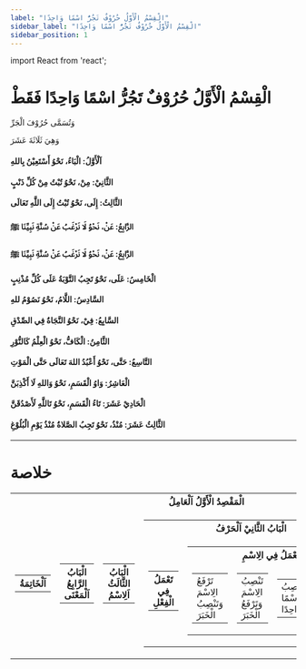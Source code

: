 ```yaml
---
label: "الْقِسْمُ الْأَوَّلُ حُرُوْفٌ تَجُرُّ اسْمًا وَاحِدًا"
sidebar_label: "الْقِسْمُ الْأَوَّلُ حُرُوْفٌ تَجُرُّ اسْمًا وَاحِدًا"
sidebar_position: 1
---
```


import React from 'react';

# الْقِسْمُ الْأَوَّلُ حُرُوْفٌ تَجُرُّ اسْمًا وَاحِدًا فَقَطْ

وَتُسَمَّی حُرُوْفَ الْجَرِّ

وَهِيَ ثَلَاثَةَ عَشَرَ

#### اَلْأَوَّلُ: الْبَاءُ، نَحْوُ أَسْتَعِيْنُ بِاللهِ
#### الثَّانِيْ: مِنْ، نَحْوُ تُبْتُ مِنْ كُلِّ ذَنْبٍ
#### الثَّالِثُ: إِلَی، نَحْوُ تُبْتُ إِلَى اللَّهِ تَعَالَى
#### الرَّابِعُ: عَنْ، نَحْوُ لَا نَرْغَبُ عَنْ سُنَّةِ نَبِيِّنَا ﷺ
#### الرَّابِعُ: عَنْ، نَحْوُ لَا نَرْغَبُ عَنْ سُنَّةِ نَبِيِّنَا ﷺ
#### الْخَامِسُ: عَلَی، نَحْوُ تَجِبُ التَّوْبَةُ عَلَى كُلِّ مُذْنِبٍ
#### السَّادِسُ: اللَّامُ، نَحْوُ نَصُوْمُ للهِ
#### السَّابِعُ: فِيْ، نَحْوُ النَّجَاةُ فِي الصِّدْقِ
#### الثَّامِنُ: الْكَافُّ، نَحْوُ الْعِلْمُ كَالنُّوْرِ
#### التَّاسِعُ: حَتَّی، نَحْوُ أَعْبُدُ اللهَ تَعَالَی حَتَّی الْمَوْتِ
#### الْعَاشِرُ: وَاوُ الْقَسَمِ، نَحْوُ وَاللهِ لَا أَكْذِبَنَّ
#### الْحَادِيْ عَشَرَ: تَاءُ الْقَسَمِ، نَحْوُ تَاللَّهِ لَأَصْدُقَنَّ
#### الثَّالِثُ عَشَرَ: مُنْذُ، نَحْوُ تَجِبُ الصَّلاةُ مُنْذُ يَوْمِ الْبُلُوْغِ

---

# خلاصة

<table>
  <tr>
    <th colspan="5">الْمَقْصِدُ الْأَوَّلُ اَلْعَامِلُ</th>
  </tr>
  <tr>
    <td>
      <table>
        <tr>
          <th colspan="1">اَلْخَاتِمَةُ</th>
        </tr>
      </table>
    </td>
    <td>
      <table>
        <tr>
          <th colspan="1">الْبَابُ الرَّابِعُ اَلْمَعْنَى</th>
        </tr>
      </table>
    </td>
    <td>
      <table>
        <tr>
          <th colspan="1">الْبَابُ الثَّالَثُ اَلِاسْمُ</th>
        </tr>
      </table>
    </td>
    <td>
      <table>
        <tr>
          <th colspan="5">الْبَابُ الثَّانِيْ اَلْحَرْفُ</th>
        </tr>
        <tr>
          <td>
            <table>
              <tr>
                <th>تَعْمَلُ فِي الْفِعْلِ</th>
              </tr>
            </table>
          </td>
          <td>
            <table>
              <tr>
                <th colspan="4">تَعْمَلُ فِي الِاسْمِ</th>
              </tr>
              <tr>
                <td>
                  <table>
                    <tr>
                      <td>تَرْفَعُ الِاسْمَ وَتَنْصِبُ الْخَبَرَ</td>
                    </tr>
                  </table>
                </td>
                <td>
                  <table>
                    <tr>
                      <td>تَنْصِبُ الِاسْمَ وَتَرْفَعُ الْخَبَرَ</td>
                    </tr>
                  </table>
                </td>
                <td>
                  <table>
                    <tr>
                      <td>تَنْصِبُ اسْمًا وَاحِدًا</td>
                    </tr>
                  </table>
                </td>
                <td>
                  <table border="2">
                    <tr>
                      <td class="highlight">تَجُرُّ اسْمًا وَاحِدًا</td>
                    </tr>
                  </table>
                </td>
              </tr>
            </table>
          </td>
        </tr>
      </table>
    </td>
    <td>
      <table>
        <tr>
          <th colspan="1">الْبَابُ الْأَوَّلُ اَلْفِعْلُ</th>
        </tr>
      </table>
    </td>
  </tr>
</table>
